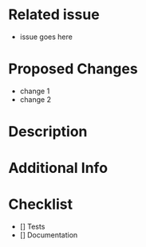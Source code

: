 # Related issue
- issue goes here

# Proposed Changes
- change 1
- change 2

# Description

# Additional Info

# Checklist
- [] Tests
- [] Documentation
